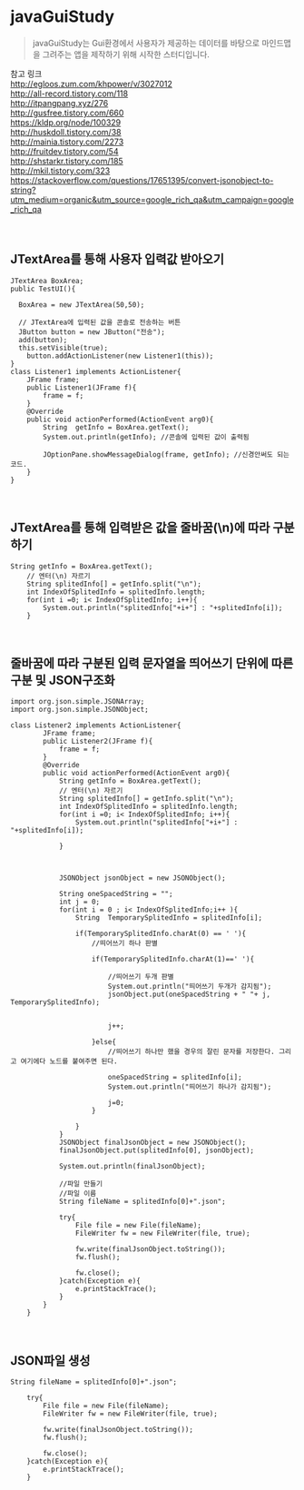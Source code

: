 # javaGuiStudy
> javaGuiStudy는 Gui환경에서 사용자가 제공하는 데이터를 바탕으로 마인드맵을 그려주는 앱을 제작하기 위해 시작한 스터디입니다.

참고 링크 <br/>
http://egloos.zum.com/khpower/v/3027012 <br/>
http://all-record.tistory.com/118 <br/>
http://itpangpang.xyz/276 <br/>
http://gusfree.tistory.com/660 <br/>
https://kldp.org/node/100329 <br/>
http://huskdoll.tistory.com/38 <br/>
http://mainia.tistory.com/2273 <br/>
http://fruitdev.tistory.com/54 <br/>
http://shstarkr.tistory.com/185 <br/>
http://mkil.tistory.com/323 <br/>
https://stackoverflow.com/questions/17651395/convert-jsonobject-to-string?utm_medium=organic&utm_source=google_rich_qa&utm_campaign=google_rich_qa <br/>
<br/><br/>

## JTextArea를 통해 사용자 입력값 받아오기
```
JTextArea BoxArea;
public TestUI(){

  BoxArea = new JTextArea(50,50);
  
  // JTextArea에 입력된 값을 콘솔로 전송하는 버튼
  JButton button = new JButton("전송");
  add(button);
  this.setVisible(true);
	button.addActionListener(new Listener1(this));
}
class Listener1 implements ActionListener{
	JFrame frame;
	public Listener1(JFrame f){
		frame = f;
	}
	@Override
	public void actionPerformed(ActionEvent arg0){
		String  getInfo = BoxArea.getText();
		System.out.println(getInfo); //콘솔에 입력된 값이 출력됨
		
		JOptionPane.showMessageDialog(frame, getInfo); //신경안써도 되는 코드.
	}
}

```
</br>

## JTextArea를 통해 입력받은 값을 줄바꿈(\n)에 따라 구분하기
```
String getInfo = BoxArea.getText();
	// 엔터(\n) 자르기
	String splitedInfo[] = getInfo.split("\n");
	int IndexOfSplitedInfo = splitedInfo.length;
	for(int i =0; i< IndexOfSplitedInfo; i++){
		System.out.println("splitedInfo["+i+"] : "+splitedInfo[i]);				
	}
```
</br>

## 줄바꿈에 따라 구분된 입력 문자열을 띄어쓰기 단위에 따른 구분 및 JSON구조화
```
import org.json.simple.JSONArray;
import org.json.simple.JSONObject;

class Listener2 implements ActionListener{
		JFrame frame;
		public Listener2(JFrame f){
			frame = f;
		}
		@Override
		public void actionPerformed(ActionEvent arg0){
			String getInfo = BoxArea.getText();
			// 엔터(\n) 자르기
			String splitedInfo[] = getInfo.split("\n");
			int IndexOfSplitedInfo = splitedInfo.length;
			for(int i =0; i< IndexOfSplitedInfo; i++){
				System.out.println("splitedInfo["+i+"] : "+splitedInfo[i]);
				
			}
			
		
			
			JSONObject jsonObject = new JSONObject();
			
			String oneSpacedString = "";
			int j = 0;
			for(int i = 0 ; i< IndexOfSplitedInfo;i++ ){
				String	TemporarySplitedInfo = splitedInfo[i];
				
				if(TemporarySplitedInfo.charAt(0) == ' '){
					//띄어쓰기 하나 판별
					
					if(TemporarySplitedInfo.charAt(1)==' '){
						
						//띄어쓰기 두개 판별 
						System.out.println("띄어쓰기 두개가 감지됨");
						jsonObject.put(oneSpacedString + " "+ j, TemporarySplitedInfo);

						
						j++;
				
					}else{
						//띄어쓰기 하나만 했을 경우의 잘린 문자를 저장한다. 그리고 여기에다 노드를 붙여주면 된다.

						oneSpacedString = splitedInfo[i];
						System.out.println("띄어쓰기 하나가 감지됨");

						j=0;
					}
					
				}
			}
			JSONObject finalJsonObject = new JSONObject();
			finalJsonObject.put(splitedInfo[0], jsonObject);
			
			System.out.println(finalJsonObject);
			
			//파일 만들기 
			//파일 이름
			String fileName = splitedInfo[0]+".json";
			
			try{
				File file = new File(fileName);
				FileWriter fw = new FileWriter(file, true);
				
				fw.write(finalJsonObject.toString());
				fw.flush();
				
				fw.close();
			}catch(Exception e){
				e.printStackTrace();
			}
		}
	}
```
</br>

## JSON파일 생성
```
String fileName = splitedInfo[0]+".json";
			
	try{
		File file = new File(fileName);
		FileWriter fw = new FileWriter(file, true);
				
		fw.write(finalJsonObject.toString());
		fw.flush();
				
		fw.close();
	}catch(Exception e){
		e.printStackTrace();
	}
```
